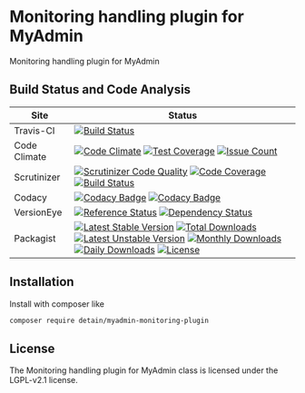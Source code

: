 # Monitoring handling plugin for MyAdmin

Monitoring handling plugin for MyAdmin

## Build Status and Code Analysis

Site          | Status
--------------|---------------------------
Travis-CI     | [![Build Status](https://travis-ci.org/detain/myadmin-monitoring-plugin.svg?branch=master)](https://travis-ci.org/detain/myadmin-monitoring-plugin)
Code Climate  | [![Code Climate](https://codeclimate.com/github/detain/myadmin-monitoring-plugin/badges/gpa.svg)](https://codeclimate.com/github/detain/myadmin-monitoring-plugin) [![Test Coverage](https://codeclimate.com/github/detain/myadmin-monitoring-plugin/badges/coverage.svg)](https://codeclimate.com/github/detain/myadmin-monitoring-plugin/coverage) [![Issue Count](https://codeclimate.com/github/detain/myadmin-monitoring-plugin/badges/issue_count.svg)](https://codeclimate.com/github/detain/myadmin-monitoring-plugin)
Scrutinizer   | [![Scrutinizer Code Quality](https://scrutinizer-ci.com/g/myadmin-plugins/myadmin-monitoring-plugin/badges/quality-score.png?b=master)](https://scrutinizer-ci.com/g/myadmin-plugins/myadmin-monitoring-plugin/?branch=master) [![Code Coverage](https://scrutinizer-ci.com/g/myadmin-plugins/myadmin-monitoring-plugin/badges/coverage.png?b=master)](https://scrutinizer-ci.com/g/myadmin-plugins/myadmin-monitoring-plugin/?branch=master) [![Build Status](https://scrutinizer-ci.com/g/myadmin-plugins/myadmin-monitoring-plugin/badges/build.png?b=master)](https://scrutinizer-ci.com/g/myadmin-plugins/myadmin-monitoring-plugin/build-status/master)
Codacy        | [![Codacy Badge](https://api.codacy.com/project/badge/Grade/226251fc068f4fd5b4b4ef9a40011d06)](https://www.codacy.com/app/detain/myadmin-monitoring-plugin) [![Codacy Badge](https://api.codacy.com/project/badge/Coverage/25fa74eb74c947bf969602fcfe87e349)](https://www.codacy.com/app/detain/myadmin-monitoring-plugin?utm_source=github.com&utm_medium=referral&utm_content=detain/myadmin-monitoring-plugin&utm_campaign=Badge_Coverage)
VersionEye    | [![Reference Status](https://www.versioneye.com/php/detain:myadmin-monitoring-plugin/reference_badge.svg?style=flat)](https://www.versioneye.com/php/detain:myadmin-monitoring-plugin/references) [![Dependency Status](https://www.versioneye.com/user/projects/592f7318bafc5500414dfd2a/badge.svg?style=flat-square)](https://www.versioneye.com/user/projects/592f7318bafc5500414dfd2a)
Packagist     | [![Latest Stable Version](https://poser.pugx.org/detain/myadmin-monitoring-plugin/version)](https://packagist.org/packages/detain/myadmin-monitoring-plugin) [![Total Downloads](https://poser.pugx.org/detain/myadmin-monitoring-plugin/downloads)](https://packagist.org/packages/detain/myadmin-monitoring-plugin) [![Latest Unstable Version](https://poser.pugx.org/detain/myadmin-monitoring-plugin/v/unstable)](//packagist.org/packages/detain/myadmin-monitoring-plugin) [![Monthly Downloads](https://poser.pugx.org/detain/myadmin-monitoring-plugin/d/monthly)](https://packagist.org/packages/detain/myadmin-monitoring-plugin) [![Daily Downloads](https://poser.pugx.org/detain/myadmin-monitoring-plugin/d/daily)](https://packagist.org/packages/detain/myadmin-monitoring-plugin) [![License](https://poser.pugx.org/detain/myadmin-monitoring-plugin/license)](https://packagist.org/packages/detain/myadmin-monitoring-plugin)


## Installation

Install with composer like

```sh
composer require detain/myadmin-monitoring-plugin
```

## License

The Monitoring handling plugin for MyAdmin class is licensed under the LGPL-v2.1 license.

